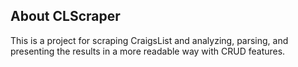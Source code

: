 ## About CLScraper

This is a project for scraping CraigsList and analyzing, parsing, and presenting the results in a more readable way with CRUD features. 
